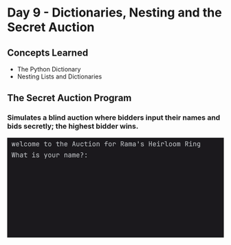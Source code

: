 # Day 9 - Dictionaries, Nesting and the Secret Auction
## Concepts Learned
- The Python Dictionary
- Nesting Lists and Dictionaries
## The Secret Auction Program
### Simulates a blind auction where bidders input their names and bids secretly; the highest bidder wins.
![Day 9 Code Demo](../gifs/Day009.gif)
